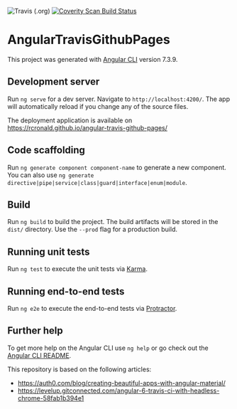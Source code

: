 ![Travis (.org)](https://img.shields.io/travis/rcronald/angular-travis-github-pages)
<a href="https://scan.coverity.com/projects/rcronald-angular-travis-github-pages">
  <img alt="Coverity Scan Build Status"
       src="https://img.shields.io/coverity/scan/19189.svg"/>
</a>

# AngularTravisGithubPages

This project was generated with [Angular CLI](https://github.com/angular/angular-cli) version 7.3.9.

## Development server

Run `ng serve` for a dev server. Navigate to `http://localhost:4200/`. The app will automatically reload if you change any of the source files.

The deployment application is available on https://rcronald.github.io/angular-travis-github-pages/

## Code scaffolding

Run `ng generate component component-name` to generate a new component. You can also use `ng generate directive|pipe|service|class|guard|interface|enum|module`.

## Build

Run `ng build` to build the project. The build artifacts will be stored in the `dist/` directory. Use the `--prod` flag for a production build.

## Running unit tests

Run `ng test` to execute the unit tests via [Karma](https://karma-runner.github.io).

## Running end-to-end tests

Run `ng e2e` to execute the end-to-end tests via [Protractor](http://www.protractortest.org/).

## Further help

To get more help on the Angular CLI use `ng help` or go check out the [Angular CLI README](https://github.com/angular/angular-cli/blob/master/README.md).

This repository is based on the following articles:
- https://auth0.com/blog/creating-beautiful-apps-with-angular-material/
- https://levelup.gitconnected.com/angular-6-travis-ci-with-headless-chrome-58fab1b394e1